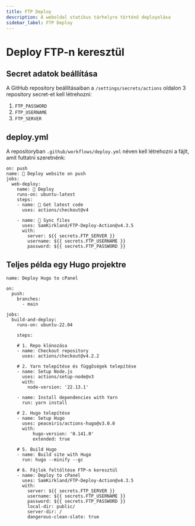 ```yaml
---
title: FTP Deploy
description: A weboldal statikus tárhelyre történő deployolása
sidebar_label: FTP Deploy
---
```


# Deploy FTP-n keresztül

## Secret adatok beállítása
A GitHub repository beállításaiban a `/settings/secrets/actions` oldalon 3 repository secret-et kell létrehozni:
1. `FTP_PASSWORD`
2. `FTP_USERNAME`
3. `FTP_SERVER`

## deploy.yml

A repositoryban `.github/workflows/deploy.yml` néven kell létrehozni a fájlt, amit futtatni szeretnénk:
```
on: push
name: 🚀 Deploy website on push
jobs:
  web-deploy:
    name: 🎉 Deploy
    runs-on: ubuntu-latest
    steps:
    - name: 🚚 Get latest code
      uses: actions/checkout@v4
    
    - name: 📂 Sync files
      uses: SamKirkland/FTP-Deploy-Action@v4.3.5
      with:
        server: ${{ secrets.FTP_SERVER }}
        username: ${{ secrets.FTP_USERNAME }}
        password: ${{ secrets.FTP_PASSWORD }}
```

## Teljes példa egy Hugo projektre
```
name: Deploy Hugo to cPanel

on:
  push:
    branches:
      - main

jobs:
  build-and-deploy:
    runs-on: ubuntu-22.04

    steps:

    # 1. Repo klónozása
    - name: Checkout repository
      uses: actions/checkout@v4.2.2

    # 2. Yarn telepítése és függőségek telepítése
    - name: Setup Node.js
      uses: actions/setup-node@v3
      with:
        node-version: '22.13.1'

    - name: Install dependencies with Yarn
      run: yarn install

    # 2. Hugo telepítése
    - name: Setup Hugo
      uses: peaceiris/actions-hugo@v3.0.0
      with:
          hugo-version: '0.141.0'
          extended: true

    # 5. Build Hugo
    - name: Build site with Hugo 
      run: hugo --minify --gc

    # 6. Fájlok feltöltése FTP-n keresztül
    - name: Deploy to cPanel
      uses: SamKirkland/FTP-Deploy-Action@v4.3.5
      with:
        server: ${{ secrets.FTP_SERVER }}
        username: ${{ secrets.FTP_USERNAME }}
        password: ${{ secrets.FTP_PASSWORD }}
        local-dir: public/
        server-dir: /
        dangerous-clean-slate: true
```
